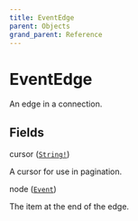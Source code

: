 ```yaml
---
title: EventEdge
parent: Objects
grand_parent: Reference
---
```


# EventEdge

An edge in a connection.

## Fields

<div class="field-entry ">
  <span id="cursor" class="field-name anchored">cursor (<code><a href="/docs/reference/scalar/string">String!</a></code>)</span>

  <div class="description-wrapper">
   <p>A cursor for use in pagination.</p>

  </div>
</div>

<div class="field-entry ">
  <span id="node" class="field-name anchored">node (<code><a href="/docs/reference/union/event">Event</a></code>)</span>

  <div class="description-wrapper">
   <p>The item at the end of the edge.</p>

  </div>
</div>

